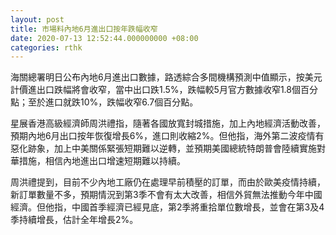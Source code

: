 ```yaml
---
layout: post
title: 市場料內地6月進出口按年跌幅收窄
date: 2020-07-13 12:52:44.000000000 +08:00
categories: rthk
---
```


海關總署明日公布內地6月進出口數據，路透綜合多間機構預測中值顯示，按美元計價進出口跌幅將會收窄，當中出口跌1.5%，跌幅較5月官方數據收窄1.8個百分點；至於進口就跌10%，跌幅收窄6.7個百分點。

星展香港高級經濟師周洪禮指，隨著各國放寬封城措施，加上內地經濟活動改善，預期內地6月出口按年恢復增長6%，進口則收縮2%。但他指，海外第二波疫情有惡化跡象，加上中美關係緊張短期難以逆轉，並預期美國總統特朗普會陸續實施對華措施，相信內地進出口增速短期難以持續。

周洪禮提到，目前不少內地工廠仍在處理早前積壓的訂單，而由於歐美疫情持續，新訂單數量不多，預期情況到第3季不會有太大改善，相信外貿無法推動今年中國經濟。但他指，中國首季經濟已經見底，第2季將重拾單位數增長，並會在第3及4季持續增長，估計全年增長2%。
